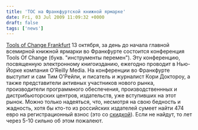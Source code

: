 ```yaml
---
title: 'TOC на Франкфуртской книжной ярмарке'
date: Fri, 03 Jul 2009 11:09:32 +0000
draft: false
tags: ['news']
---
```


[Tools of Change Frankfurt](http://tocfrankfurt.com/#) 13 октября, за день до начала главной всемирной книжной ярмарки во Франкфурте состоится конференция Tools Of Change (букв. "инструменты перемен"). Эту конференцию, посвященную электронному книгоизданию, ежегодно проводит в Нью-Йорке компания O’Reilly Media. На конференции во Франкфурте выступит и сам Тим О'Рейли, и писатель и журналист Кори Доктороу, а также представители активных участников нового рынка, производители программного обеспечения, производственнных и дистрибьюторских центров, издательств, уже вступивших на этот рынок. Можно только надеяться, что, несмотря на свою бедность и жадность, хотя бы кто-то из российских издателей сумеет найти 474 евро на регистрационный взнос (это со [скидкой](http://feedproxy.google.com/%7Er/TocCombinedFeed/%7E3/vEYykk0moWE/toc-coming-to-frankfurt.html)). Если не найдут, то лет через 5-10 сильно об этом пожалеют.